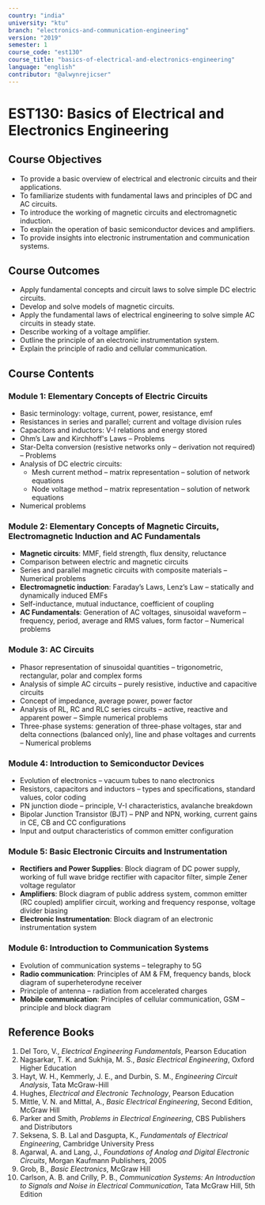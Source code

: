 ```yaml
---
country: "india"
university: "ktu"
branch: "electronics-and-communication-engineering"
version: "2019"
semester: 1
course_code: "est130"
course_title: "basics-of-electrical-and-electronics-engineering"
language: "english"
contributor: "@alwynrejicser"
---
```


# EST130: Basics of Electrical and Electronics Engineering

## Course Objectives

- To provide a basic overview of electrical and electronic circuits and their applications.
- To familiarize students with fundamental laws and principles of DC and AC circuits.
- To introduce the working of magnetic circuits and electromagnetic induction.
- To explain the operation of basic semiconductor devices and amplifiers.
- To provide insights into electronic instrumentation and communication systems.

## Course Outcomes

- Apply fundamental concepts and circuit laws to solve simple DC electric circuits.  
- Develop and solve models of magnetic circuits.  
- Apply the fundamental laws of electrical engineering to solve simple AC circuits in steady state.  
- Describe working of a voltage amplifier.  
- Outline the principle of an electronic instrumentation system.  
- Explain the principle of radio and cellular communication.

## Course Contents

### Module 1: Elementary Concepts of Electric Circuits  
- Basic terminology: voltage, current, power, resistance, emf  
- Resistances in series and parallel; current and voltage division rules  
- Capacitors and inductors: V-I relations and energy stored  
- Ohm’s Law and Kirchhoff's Laws – Problems  
- Star-Delta conversion (resistive networks only – derivation not required) – Problems  
- Analysis of DC electric circuits:  
  - Mesh current method – matrix representation – solution of network equations  
  - Node voltage method – matrix representation – solution of network equations  
- Numerical problems

### Module 2: Elementary Concepts of Magnetic Circuits, Electromagnetic Induction and AC Fundamentals  
- **Magnetic circuits**: MMF, field strength, flux density, reluctance  
- Comparison between electric and magnetic circuits  
- Series and parallel magnetic circuits with composite materials – Numerical problems  
- **Electromagnetic induction**: Faraday’s Laws, Lenz’s Law – statically and dynamically induced EMFs  
- Self-inductance, mutual inductance, coefficient of coupling  
- **AC Fundamentals**: Generation of AC voltages, sinusoidal waveform – frequency, period, average and RMS values, form factor – Numerical problems

### Module 3: AC Circuits  
- Phasor representation of sinusoidal quantities – trigonometric, rectangular, polar and complex forms  
- Analysis of simple AC circuits – purely resistive, inductive and capacitive circuits  
- Concept of impedance, average power, power factor  
- Analysis of RL, RC and RLC series circuits – active, reactive and apparent power – Simple numerical problems  
- Three-phase systems: generation of three-phase voltages, star and delta connections (balanced only), line and phase voltages and currents – Numerical problems

### Module 4: Introduction to Semiconductor Devices  
- Evolution of electronics – vacuum tubes to nano electronics  
- Resistors, capacitors and inductors – types and specifications, standard values, color coding  
- PN junction diode – principle, V-I characteristics, avalanche breakdown  
- Bipolar Junction Transistor (BJT) – PNP and NPN, working, current gains in CE, CB and CC configurations  
- Input and output characteristics of common emitter configuration

### Module 5: Basic Electronic Circuits and Instrumentation  
- **Rectifiers and Power Supplies**: Block diagram of DC power supply, working of full wave bridge rectifier with capacitor filter, simple Zener voltage regulator  
- **Amplifiers**: Block diagram of public address system, common emitter (RC coupled) amplifier circuit, working and frequency response, voltage divider biasing  
- **Electronic Instrumentation**: Block diagram of an electronic instrumentation system

### Module 6: Introduction to Communication Systems  
- Evolution of communication systems – telegraphy to 5G  
- **Radio communication**: Principles of AM & FM, frequency bands, block diagram of superheterodyne receiver  
- Principle of antenna – radiation from accelerated charges  
- **Mobile communication**: Principles of cellular communication, GSM – principle and block diagram

## Reference Books

1. Del Toro, V., *Electrical Engineering Fundamentals*, Pearson Education  
2. Nagsarkar, T. K. and Sukhija, M. S., *Basic Electrical Engineering*, Oxford Higher Education  
3. Hayt, W. H., Kemmerly, J. E., and Durbin, S. M., *Engineering Circuit Analysis*, Tata McGraw-Hill  
4. Hughes, *Electrical and Electronic Technology*, Pearson Education  
5. Mittle, V. N. and Mittal, A., *Basic Electrical Engineering*, Second Edition, McGraw Hill  
6. Parker and Smith, *Problems in Electrical Engineering*, CBS Publishers and Distributors  
7. Seksena, S. B. Lal and Dasgupta, K., *Fundamentals of Electrical Engineering*, Cambridge University Press  
8. Agarwal, A. and Lang, J., *Foundations of Analog and Digital Electronic Circuits*, Morgan Kaufmann Publishers, 2005  
9. Grob, B., *Basic Electronics*, McGraw Hill  
10. Carlson, A. B. and Crilly, P. B., *Communication Systems: An Introduction to Signals and Noise in Electrical Communication*, Tata McGraw Hill, 5th Edition
